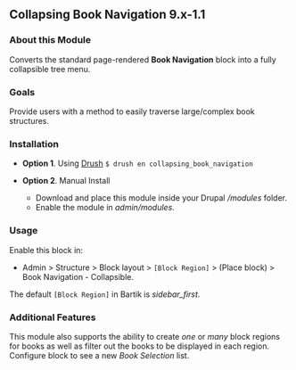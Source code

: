 Collapsing Book Navigation 9.x-1.1
---------------

### About this Module
Converts the standard page-rendered **Book Navigation** block into a fully collapsible tree menu.

### Goals
Provide users with a method to easily traverse large/complex book structures.

### Installation
- **Option 1**. Using [Drush](https://github.com/drush-ops/drush#readme)
  ```$ drush en collapsing_book_navigation```

- **Option 2**. Manual Install
  - Download and place this module inside your Drupal */modules* folder.
  - Enable the module in *admin/modules*.

### Usage
Enable this block in:
- Admin > Structure > Block layout > `[Block Region]` > (Place block) > Book Navigation - Collapsible.

The default `[Block Region]` in Bartik is *sidebar_first*.

### Additional Features
This module also supports the ability to create *one* or *many* block regions for books as well as filter out the books to be displayed in each region. Configure block to see a new *Book Selection* list.
